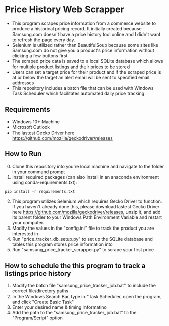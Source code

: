 # Price History Web Scrapper
- This program scrapes price information from a commerce website to produce a historical pricing record. It initially created because Samsung.com doesn't have a price history tool online and I didn't want to refresh the page every day.
- Selenium is utilized rather than BeautifulSoup because some sites like Samsung.com do not give you a product's price information without clicking a few buttons first
- The scraped price data is saved to a local SQLite database which allows for multiple product listings and their prices to be stored
- Users can set a target price for their product and if the scraped price is at or below the target an alert email will be sent to specified email addresses
- This repository includes a batch file that can be used with Windows Task Scheduler which facilitates automated daily price tracking

## Requirements
- Windows 10+ Machine
- Microsoft Outlook
- The lastest Gecko Driver here https://github.com/mozilla/geckodriver/releases

## How to Run
0. Clone this repository into you're local machine and navigate to the folder in your command prompt
1. Install required packages (can also install in an anaconda environment using conda-requirements.txt):
```
pip install -r requirements.txt
```
2. This program utilizes Selenium which requires Gecko Driver to function. If you haven't already done this, please download lastest Gecko Driver here https://github.com/mozilla/geckodriver/releases, unzip it, and add its parent folder to your Windows Path Environment Variable and restart your computer.
3. Modify the values in the "config.ini" file to track the product you are interested in
3. Run "price_tracker_db_setup.py" to set up the SQLite database and tables this program stores price information into
4. Run "samsung_price_tracker_scrapper.py" to scrape your first price

## How to schedule the this program to track a listings price history
1. Modify the batch file "samsung_price_tracker_job.bat" to include the correct file/directory paths
2. In the Windows Search Bar, type in "Task Scheduler, open the program, and click "Create Basic Task"
3. Enter your desired name & timing informatino
4. Add the path to the "samsung_price_tracker_job.bat" to the "Program/Script" option